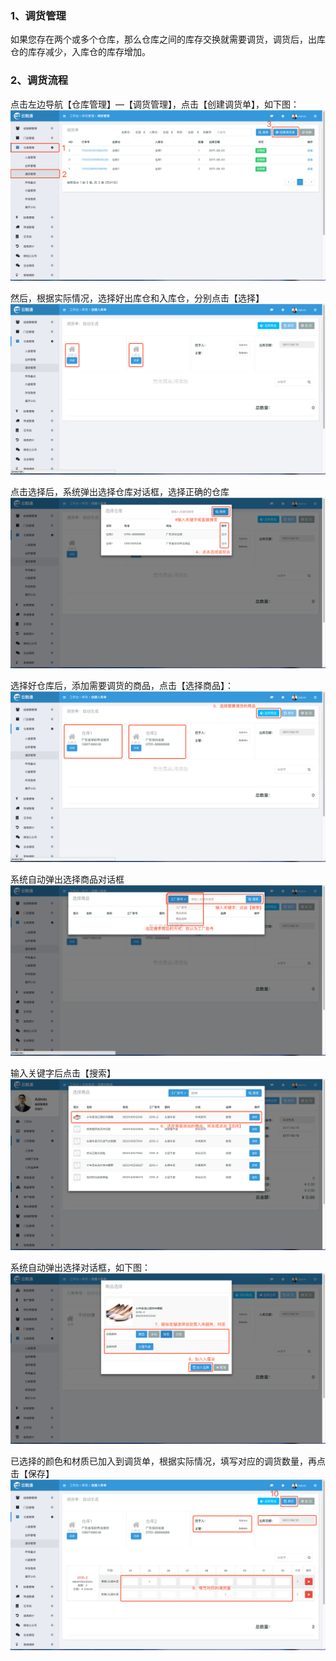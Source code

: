 ### 1、调货管理

如果您存在两个或多个仓库，那么仓库之间的库存交换就需要调货，调货后，出库仓的库存减少，入库仓的库存增加。

### 2、调货流程

点击左边导航【仓库管理】—【调货管理】，点击【创建调货单】，如下图： ![](/assets/cjkcdhd-1.png)

然后，根据实际情况，选择好出库仓和入库仓，分别点击【选择】![](/assets/cjkcdhd-2.png)

点击选择后，系统弹出选择仓库对话框，选择正确的仓库![](/assets/cjkcdhd-3.png)

选择好仓库后，添加需要调货的商品，点击【选择商品】：![](/assets/cjkcdhd-4.png)

系统自动弹出选择商品对话框![](/assets/cjkcdhd-5.png)

输入关键字后点击【搜索】![](/assets/cjcgd-3.png)

系统自动弹出选择对话框，如下图：![](/assets/sdcjrkd-3.png)

已选择的颜色和材质已加入到调货单，根据实际情况，填写对应的调货数量，再点击【保存】![](/assets/cjkcdhd-6.png)

